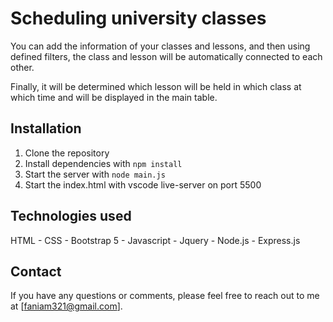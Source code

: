 # Scheduling university classes

You can add the information of your classes and lessons, and then using defined filters, the class and lesson will be automatically connected to each other.

Finally, it will be determined which lesson will be held in which class at which time and will be displayed in the main table.

## Installation

1. Clone the repository
2. Install dependencies with `npm install`
3. Start the server with `node main.js`
4. Start the index.html with vscode live-server on port 5500

## Technologies used

HTML - CSS - Bootstrap 5 - Javascript - Jquery - Node.js - Express.js

## Contact

If you have any questions or comments, please feel free to reach out to me at [faniam321@gmail.com].
